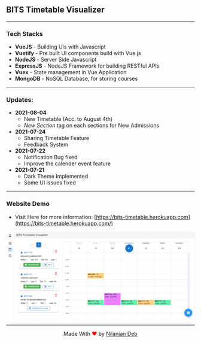 ## BITS Timetable Visualizer

---

### Tech Stacks

- **VueJS** - Building UIs with Javascript
- **Vuetify** - Pre built UI components build with Vue.js
- **NodeJS** - Server Side Javascript
- **ExpressJS** - NodeJS Framework for building RESTful APIs
- **Vuex** - State management in Vue Application
- **MongoDB** - NoSQL Database, for storing courses

---

### Updates:

- **2021-08-04**
  - New Timetable (Acc. to August 4th)
  - _New Section_ tag on each sections for New Admissions
- **2021-07-24**
  - Sharing Timetable Feature
  - Feedback System
- **2021-07-22**
  - Notification Bug fixed
  - Improve the calender event feature
- **2021-07-21**
  - Dark Theme Implemented
  - Some UI issues fixed

---

### Website Demo

- Visit Here for more information: [https://bits-timetable.herokuapp.com](https://bits-timetable.herokuapp.com/)
  <br>

![sample](./sample.jpeg)

---
<p style="text-align: center;">Made With<span style="color: red;"> &#10084; </span>by <a href="https://github.com/nil1729" target="_blank"> Nilanjan Deb </a> </p>
